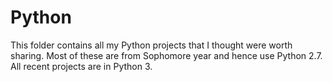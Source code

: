 # Python
This folder contains all my Python projects that I thought were worth sharing. Most of these are from Sophomore year and hence use Python 2.7. All recent projects are in Python 3.
